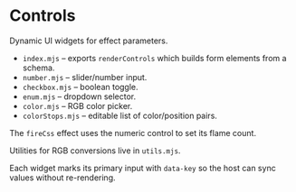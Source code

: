 # Controls

Dynamic UI widgets for effect parameters.

- `index.mjs` – exports `renderControls` which builds form elements from a schema.
- `number.mjs` – slider/number input.
- `checkbox.mjs` – boolean toggle.
- `enum.mjs` – dropdown selector.
- `color.mjs` – RGB color picker.
- `colorStops.mjs` – editable list of color/position pairs.

The `fireCss` effect uses the numeric control to set its flame count.

Utilities for RGB conversions live in `utils.mjs`.

Each widget marks its primary input with `data-key` so the host can sync values without re-rendering.
